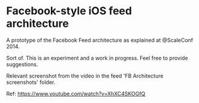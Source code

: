 # Facebook-style iOS feed architecture

A prototype of the Facebook Feed architecture as explained at @ScaleConf 2014.

Sort of. This is an experiment and a work in progress. Feel free to provide suggestions.

Relevant screenshot from the video in the feed 'FB Architecture screenshots' folder. 

Ref: https://www.youtube.com/watch?v=XhXC4SKOGfQ



